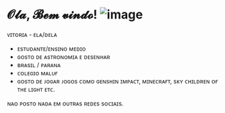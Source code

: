 # 𝓞𝓵𝓪, 𝓑𝓮𝓶 𝓿𝓲𝓷𝓭𝓸! ![image](https://user-images.githubusercontent.com/106687341/173865433-b1a282ce-99c3-4e30-9fdd-2d38a591f35d.png)

 ᴠɪᴛᴏʀɪᴀ - ᴇʟᴀ/ᴅᴇʟᴀ
 - ᴇsᴛᴜᴅᴀɴᴛᴇ/ᴇɴsɪɴᴏ ᴍᴇᴅɪᴏ
 - ɢᴏsᴛᴏ ᴅᴇ ᴀsᴛʀᴏɴᴏᴍɪᴀ ᴇ ᴅᴇsᴇɴʜᴀʀ
 - ʙʀᴀsɪʟ / ᴘᴀʀᴀɴᴀ
 - ᴄᴏʟᴇɢɪᴏ ᴍᴀʟᴜғ
 - ɢᴏsᴛᴏ ᴅᴇ ᴊᴏɢᴀʀ ᴊᴏɢᴏs ᴄᴏᴍᴏ ɢᴇɴsʜɪɴ ɪᴍᴘᴀᴄᴛ, ᴍɪɴᴇᴄʀᴀғᴛ, sᴋʏ ᴄʜɪʟᴅʀᴇɴ ᴏғ ᴛʜᴇ ʟɪɢʜᴛ ᴇᴛᴄ. 

 ɴᴀᴏ ᴘᴏsᴛᴏ ɴᴀᴅᴀ ᴇᴍ ᴏᴜᴛʀᴀs ʀᴇᴅᴇs sᴏᴄɪᴀɪs.
